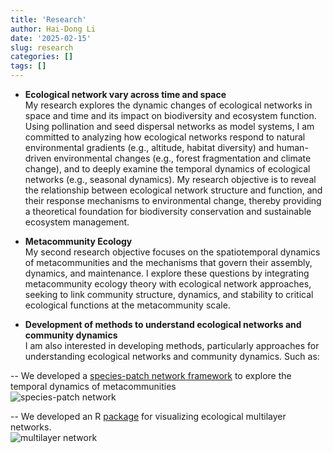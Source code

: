 ```yaml
---
title: 'Research'
author: Hai-Dong Li
date: '2025-02-15'
slug: research
categories: []
tags: []
---
```


- **Ecological network vary across time and space**      
My research explores the dynamic changes of ecological networks in space and time and 
its impact on biodiversity and ecosystem function. Using pollination and seed dispersal 
networks as model systems, I am committed to analyzing how ecological networks
respond to natural environmental gradients (e.g., altitude, habitat diversity) 
and human-driven environmental changes (e.g., forest fragmentation and climate change), 
and to deeply examine the temporal dynamics of ecological networks (e.g., seasonal dynamics). 
My research objective is to reveal the relationship between ecological network 
structure and function, and their response mechanisms to environmental change,
thereby providing a theoretical foundation for biodiversity conservation and 
sustainable ecosystem management.  

- **Metacommunity Ecology**     
My second research objective focuses on the spatiotemporal dynamics of metacommunities 
and the mechanisms that govern their assembly, dynamics, and maintenance. 
I explore these questions by integrating metacommunity ecology theory with 
ecological network approaches, seeking to link community structure, dynamics,
and stability to critical ecological functions at the metacommunity scale.


- **Development of methods to understand ecological networks and community dynamics**            
I am also interested in developing methods, particularly approaches for 
understanding ecological networks and community dynamics. Such as:   

-- We developed a [species-patch network framework](https://onlinelibrary.wiley.com/doi/abs/10.1111/ele.14243) 
to explore the temporal dynamics 
of metacommunities             
![species-patch network](/img/species_patch_network.jpg)     

-- We developed an R [package](https://github.com/PrimulaLHD/BiMultiNetPlot) for 
visualizing ecological multilayer networks.     
![multilayer network](/img/spatial_multilayer_network_asym.png)
